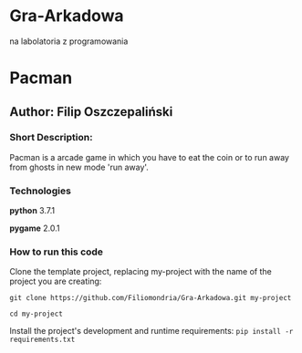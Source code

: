 # Gra-Arkadowa
na labolatoria z programowania
# Pacman
## Author: Filip Oszczepaliński
### Short Description:

Pacman is a arcade game in which you have to eat the coin or to run away from ghosts in new mode 'run away'.


### Technologies
**python** 3.7.1

**pygame** 2.0.1

### How to run this code

Clone the template project, replacing my-project with the name of the project you are creating: 

`git clone https://github.com/Filiomondria/Gra-Arkadowa.git my-project`

`cd my-project`

Install the project's development and runtime requirements: `pip install -r requirements.txt`
